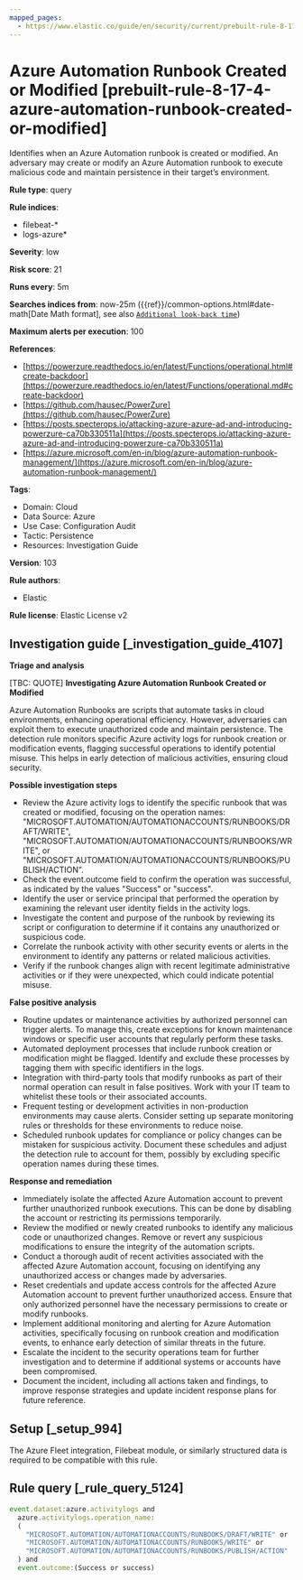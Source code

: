 ```yaml
---
mapped_pages:
  - https://www.elastic.co/guide/en/security/current/prebuilt-rule-8-17-4-azure-automation-runbook-created-or-modified.html
---
```


# Azure Automation Runbook Created or Modified [prebuilt-rule-8-17-4-azure-automation-runbook-created-or-modified]

Identifies when an Azure Automation runbook is created or modified. An adversary may create or modify an Azure Automation runbook to execute malicious code and maintain persistence in their target’s environment.

**Rule type**: query

**Rule indices**:

* filebeat-*
* logs-azure*

**Severity**: low

**Risk score**: 21

**Runs every**: 5m

**Searches indices from**: now-25m ({{ref}}/common-options.html#date-math[Date Math format], see also [`Additional look-back time`](docs-content://solutions/security/detect-and-alert/create-detection-rule.md#rule-schedule))

**Maximum alerts per execution**: 100

**References**:

* [https://powerzure.readthedocs.io/en/latest/Functions/operational.html#create-backdoor](https://powerzure.readthedocs.io/en/latest/Functions/operational.md#create-backdoor)
* [https://github.com/hausec/PowerZure](https://github.com/hausec/PowerZure)
* [https://posts.specterops.io/attacking-azure-azure-ad-and-introducing-powerzure-ca70b330511a](https://posts.specterops.io/attacking-azure-azure-ad-and-introducing-powerzure-ca70b330511a)
* [https://azure.microsoft.com/en-in/blog/azure-automation-runbook-management/](https://azure.microsoft.com/en-in/blog/azure-automation-runbook-management/)

**Tags**:

* Domain: Cloud
* Data Source: Azure
* Use Case: Configuration Audit
* Tactic: Persistence
* Resources: Investigation Guide

**Version**: 103

**Rule authors**:

* Elastic

**Rule license**: Elastic License v2

## Investigation guide [_investigation_guide_4107]

**Triage and analysis**

[TBC: QUOTE]
**Investigating Azure Automation Runbook Created or Modified**

Azure Automation Runbooks are scripts that automate tasks in cloud environments, enhancing operational efficiency. However, adversaries can exploit them to execute unauthorized code and maintain persistence. The detection rule monitors specific Azure activity logs for runbook creation or modification events, flagging successful operations to identify potential misuse. This helps in early detection of malicious activities, ensuring cloud security.

**Possible investigation steps**

* Review the Azure activity logs to identify the specific runbook that was created or modified, focusing on the operation names: "MICROSOFT.AUTOMATION/AUTOMATIONACCOUNTS/RUNBOOKS/DRAFT/WRITE", "MICROSOFT.AUTOMATION/AUTOMATIONACCOUNTS/RUNBOOKS/WRITE", or "MICROSOFT.AUTOMATION/AUTOMATIONACCOUNTS/RUNBOOKS/PUBLISH/ACTION".
* Check the event.outcome field to confirm the operation was successful, as indicated by the values "Success" or "success".
* Identify the user or service principal that performed the operation by examining the relevant user identity fields in the activity logs.
* Investigate the content and purpose of the runbook by reviewing its script or configuration to determine if it contains any unauthorized or suspicious code.
* Correlate the runbook activity with other security events or alerts in the environment to identify any patterns or related malicious activities.
* Verify if the runbook changes align with recent legitimate administrative activities or if they were unexpected, which could indicate potential misuse.

**False positive analysis**

* Routine updates or maintenance activities by authorized personnel can trigger alerts. To manage this, create exceptions for known maintenance windows or specific user accounts that regularly perform these tasks.
* Automated deployment processes that include runbook creation or modification might be flagged. Identify and exclude these processes by tagging them with specific identifiers in the logs.
* Integration with third-party tools that modify runbooks as part of their normal operation can result in false positives. Work with your IT team to whitelist these tools or their associated accounts.
* Frequent testing or development activities in non-production environments may cause alerts. Consider setting up separate monitoring rules or thresholds for these environments to reduce noise.
* Scheduled runbook updates for compliance or policy changes can be mistaken for suspicious activity. Document these schedules and adjust the detection rule to account for them, possibly by excluding specific operation names during these times.

**Response and remediation**

* Immediately isolate the affected Azure Automation account to prevent further unauthorized runbook executions. This can be done by disabling the account or restricting its permissions temporarily.
* Review the modified or newly created runbooks to identify any malicious code or unauthorized changes. Remove or revert any suspicious modifications to ensure the integrity of the automation scripts.
* Conduct a thorough audit of recent activities associated with the affected Azure Automation account, focusing on identifying any unauthorized access or changes made by adversaries.
* Reset credentials and update access controls for the affected Azure Automation account to prevent further unauthorized access. Ensure that only authorized personnel have the necessary permissions to create or modify runbooks.
* Implement additional monitoring and alerting for Azure Automation activities, specifically focusing on runbook creation and modification events, to enhance early detection of similar threats in the future.
* Escalate the incident to the security operations team for further investigation and to determine if additional systems or accounts have been compromised.
* Document the incident, including all actions taken and findings, to improve response strategies and update incident response plans for future reference.


## Setup [_setup_994]

The Azure Fleet integration, Filebeat module, or similarly structured data is required to be compatible with this rule.


## Rule query [_rule_query_5124]

```js
event.dataset:azure.activitylogs and
  azure.activitylogs.operation_name:
  (
    "MICROSOFT.AUTOMATION/AUTOMATIONACCOUNTS/RUNBOOKS/DRAFT/WRITE" or
    "MICROSOFT.AUTOMATION/AUTOMATIONACCOUNTS/RUNBOOKS/WRITE" or
    "MICROSOFT.AUTOMATION/AUTOMATIONACCOUNTS/RUNBOOKS/PUBLISH/ACTION"
  ) and
  event.outcome:(Success or success)
```


